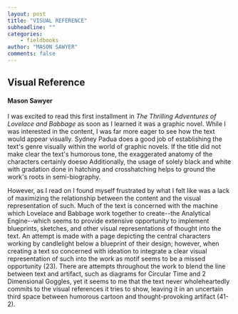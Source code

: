 ```yaml
---
layout: post
title: "VISUAL REFERENCE"
subheadline: ""
categories:
    - fieldbooks
author: "MASON SAWYER"
comments: false
---
```

## Visual Reference
#### Mason Sawyer
I was excited to read this first installment in _The Thrilling Adventures of Lovelace and Babbage_ as soon as I learned it was a graphic novel. While I was interested in the content, I was far more eager to see how the text would appear visually. Sydney Padua does a good job of establishing the text's genre visually within the world of graphic novels. If the title did not make clear the text's humorous tone, the exaggerated anatomy of the characters certainly doesю Additionally, the usage of solely black and white with gradation done in hatching and crosshatching helps to ground the work's roots in semi-biography. 

However, as I read on I found myself frustrated by what I felt like was a lack of maximizing the relationship between the content and the visual representation of such. Much of the text is concerned with the machine which Lovelace and Babbage work together to create--the Analytical Engine--which seems to provide extensive opportunity to implement blueprints, sketches, and other visual representations of thought into the text. An attempt is made with a page depicting the central characters working by candlelight below a blueprint of their design; however, when creating a text so concerned with ideation to integrate a clear visual representation of such into the work as motif seems to be a missed opportunity (23). There are attempts throughout the work to blend the line between text and artifact, such as diagrams for Circular Time and 2 Dimensional Goggles, yet it seems to me that the text never wholeheartedly commits to the visual references it tries to show, leaving it in an uncertain third space between humorous cartoon and thought-provoking artifact (41-2). 
